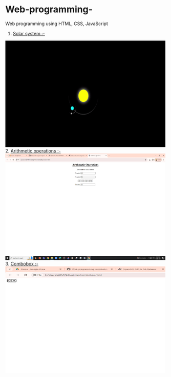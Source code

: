 # Web-programming-
Web programming using HTML, CSS, JavaScript 
1. <a href="Solar system.html">Solar system :-</a>
<img src="Solar System.gif" width="500" height="333">
2. <a href="arithmetic operations.html">Arithmetic operations :-</a>
<img src="arithmetic operations.JPG" width="500" height="333">
3. <a href="combobox.html">Combobox :-</a>
<img src="Combobox.JPG" width="500" height="333">
